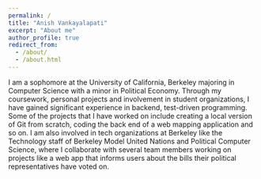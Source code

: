 ```yaml
---
permalink: /
title: "Anish Vankayalapati"
excerpt: "About me"
author_profile: true
redirect_from: 
  - /about/
  - /about.html
---
```


I am a sophomore at the University of California, Berkeley majoring in Computer Science with a minor in Political Economy. Through my coursework, personal projects and involvement in student organizations, I have gained significant experience in backend, test-driven programming. Some of the projects that I have worked on include creating a local version of Git from scratch, coding the back end of a web mapping application and so on. I am also involved in tech organizations at Berkeley like the Technology staff of Berkeley Model United Nations and Political Computer Science, where I collaborate with several team members working on projects like a web app that informs users about the bills their political representatives have voted on.
